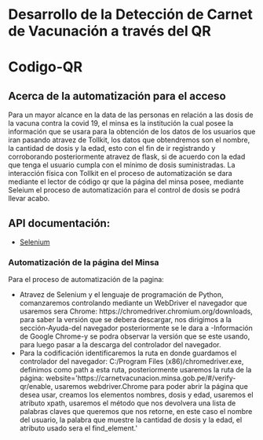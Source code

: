 <h1>Desarrollo de la Detección de Carnet de Vacunación a través del QR  </h1>

# Codigo-QR

## Acerca de la automatización para el acceso

Para un mayor alcance en la data de las personas en relación a las dosis de la vacuna contra la covid 19, el minsa es la institución la cual
posee la información que se usara para la obtención de los datos de los usuarios que iran pasando atravez de Tollkit, los datos que obtendremos son el nombre, la cantidad de dosis y la edad, esto con el fin de ir registrando y corroborando posteriormente atravez de flask, si de acuerdo con la edad que tenga el usuario cumpla con el mínimo de dosis suministradas.
La interacción física con Tollkit en el proceso de automatización se dara mediante el lector de código qr que la página del minsa posee, mediante Seleium el proceso de automatización para el control de dosis se podrá llevar acabo.

## API documentación:

* [Selenium](https://github.com/SeleniumHQ/selenium)
<h3>Automatización de la página del Minsa</h3>
<p>Para el proceso de automatización de la pagina:</p>
<ul>
  <li>Atravez de Selenium y el lenguaje de programación de Python, comanzaremos controlando mediante un WebDriver el navegador que usaremos sera Chrome:
https://chromedriver.chromium.org/downloads, para saber la versión que se debera descargar, nos dirigimos a la sección-Ayuda-del navegador posteriormente se le dara a -Información de Google Chrome-y se podra observar la versión que se este usando, para luego pasar a la descarga del controlador del navegador.</li>
<li>Para la codificación identificaremos la ruta en donde guardamos el controlador del navegador: C:/Program Files (x86)/chromedriver.exe, definimos como path a esta ruta, posteriormente usaremos la ruta de la página:     website='https://carnetvacunacion.minsa.gob.pe/#/verify-qr/enable, usaremos webdriver.Chrome para poder abrir la página que desea usar, creamos los elementos nombres, dosis y edad, usaremos el atributo xpath, usaremos el método que nos
devolvera una lista de palabras claves que queremos que nos retorne, en este caso el nombre del usuario, la palabra que muestre la cantidad de dosis y la edad, el atributo usado sera el find_element.' 
</li>
 </ul>
